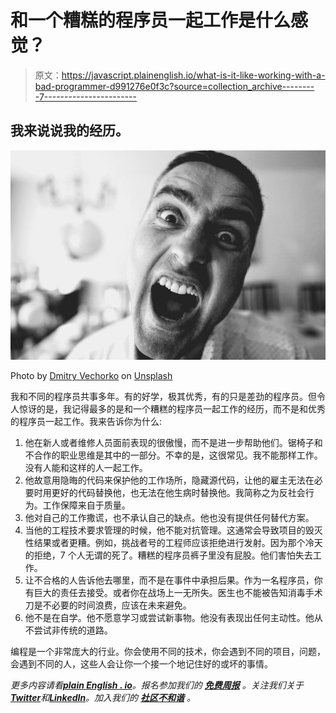 # 和一个糟糕的程序员一起工作是什么感觉？

> 原文：<https://javascript.plainenglish.io/what-is-it-like-working-with-a-bad-programmer-d991276e0f3c?source=collection_archive---------7----------------------->

## 我来说说我的经历。

![](img/c423c7db1a03345318dbbbc478b0cca1.png)

Photo by [Dmitry Vechorko](https://unsplash.com/@vechorko?utm_source=medium&utm_medium=referral) on [Unsplash](https://unsplash.com?utm_source=medium&utm_medium=referral)

我和不同的程序员共事多年。有的好学，极其优秀，有的只是差劲的程序员。但令人惊讶的是，我记得最多的是和一个糟糕的程序员一起工作的经历，而不是和优秀的程序员一起工作。我来告诉你为什么:

1.  他在新人或者维修人员面前表现的很傲慢，而不是进一步帮助他们。锯椅子和不合作的职业思维是其中的一部分。不幸的是，这很常见。我不能那样工作。没有人能和这样的人一起工作。
2.  他故意用隐晦的代码来保护他的工作场所，隐藏源代码，让他的雇主无法在必要时用更好的代码替换他，也无法在他生病时替换他。我简称之为反社会行为。工作保障来自于质量。
3.  他对自己的工作撒谎，也不承认自己的缺点。他也没有提供任何替代方案。
4.  当他的工程技术要求管理的时候，他不能对抗管理。这通常会导致项目的毁灭性结果或者更糟。例如，挑战者号的工程师应该拒绝进行发射。因为那个冷天的拒绝，7 个人无谓的死了。糟糕的程序员裤子里没有屁股。他们害怕失去工作。
5.  让不合格的人告诉他去哪里，而不是在事件中承担后果。作为一名程序员，你有巨大的责任去接受。或者你在战场上一无所失。医生也不能被告知消毒手术刀是不必要的时间浪费，应该在未来避免。
6.  他不是在自学。他不愿意学习或尝试新事物。他没有表现出任何主动性。他从不尝试非传统的道路。

编程是一个非常庞大的行业。你会使用不同的技术，你会遇到不同的项目，问题，会遇到不同的人，这些人会让你一个接一个地记住好的或坏的事情。

*更多内容请看*[***plain English . io***](https://plainenglish.io/)*。报名参加我们的* [***免费周报***](http://newsletter.plainenglish.io/) *。关注我们关于*[***Twitter***](https://twitter.com/inPlainEngHQ)*和*[***LinkedIn***](https://www.linkedin.com/company/inplainenglish/)*。加入我们的* [***社区不和谐***](https://discord.gg/GtDtUAvyhW) *。*